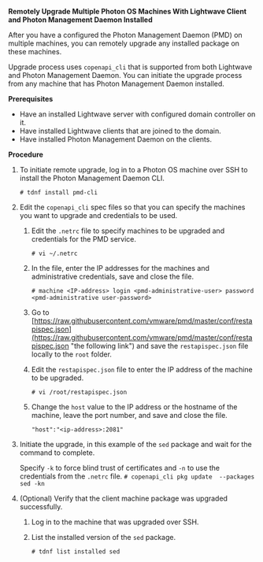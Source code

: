 **Remotely Upgrade Multiple Photon OS Machines With Lightwave Client and Photon Management Daemon Installed**

After you have a configured the Photon Management Daemon (PMD) on multiple machines, you can remotely upgrade any installed package on these machines.

Upgrade process uses `copenapi_cli` that is supported from both Lightwave and Photon Management Daemon. You can initiate the upgrade process from any machine that has Photon Management Daemon installed.   

**Prerequisites**

- Have an installed Lightwave server with configured domain controller on it.
- Have installed Lightwave clients that are joined to the domain.
- Have installed Photon Management Daemon on the clients.

**Procedure**

1. To initiate remote upgrade, log in to a Photon OS machine over SSH to install the Photon Management Daemon CLI.

	`# tdnf install pmd-cli` 
2. Edit the `copenapi_cli` spec files so that you can specify the machines you want to upgrade and credentials to be used.
	1. Edit the `.netrc` file to specify machines to be upgraded and credentials for the PMD service.

		`# vi ~/.netrc`  
	2. In the file, enter the IP addresses for the machines and administrative credentials, save and close the file.

		`# machine <IP-address> login <pmd-administrative-user> password <pmd-administrative user-password>`

	3. Go to [https://raw.githubusercontent.com/vmware/pmd/master/conf/restapispec.json](https://raw.githubusercontent.com/vmware/pmd/master/conf/restapispec.json "the following link") and save the `restapispec.json` file locally to the `root` folder.

 
	4. Edit the `restapispec.json` file to enter the IP address of the machine to be upgraded.
	
		`# vi /root/restapispec.json`
	5. Change the `host` value to the IP address or the hostname of the machine, leave the port number, and save and close the file.
	
		`"host":"<ip-address>:2081"` 
	

4. Initiate the upgrade, in this example of the `sed` package and wait for the command to complete.

	Specify `-k` to force blind trust of certificates and `-n` to use the credentials from the `.netrc` file. 
	`# copenapi_cli pkg update  --packages sed -kn`

5. (Optional) Verify that the client machine package was upgraded successfully.
	1. Log in to the machine that was upgraded over SSH.
	2. List the installed version of the `sed` package.
		
		`# tdnf list installed sed`